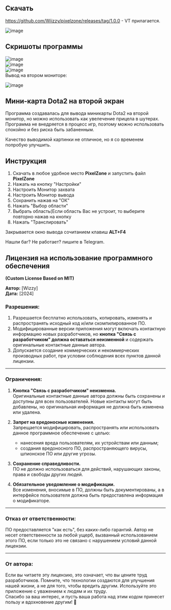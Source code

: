 ## Скачать
https://github.com/Wiizzy/pixelzone/releases/tag/1.0.0 - VT прилагается.

![image](https://github.com/user-attachments/assets/d1ff7254-354a-4c56-8f61-e8b294b0104f)

## Скришоты программы 
![image](https://github.com/user-attachments/assets/17ab1229-a126-43bd-b4bf-0e85df5f0185) <br>
![image](https://github.com/user-attachments/assets/7e460fb0-ab0c-48cb-94e8-9b2004b272b8) <br>
![image](https://github.com/user-attachments/assets/98c15264-4a3d-42dd-8d08-a587e461d487) <br>
Вывод на втором мониторе:<br>

![image](https://github.com/user-attachments/assets/df519b9a-684a-45cc-bacc-9c5915eca2ef)



## Мини-карта Dota2 на второй экран
Программа создавалась для вывода миникарты Dota2 на второй монитор, но можно использовать как увелечение прицела в шутерах.
Программа не внедряется в процесс игр, поэтому можно использовать спокойно и без риска быть забаненным.

Качество выводимой картинки не отличное, но я со временем попробую улучшить.

## Инструкция 
1. Скачать в любое удобное место **PixelZone** и запустить файл  **PixelZone**
2. Нажать на кнопку "Настройки"
3. Настроить Монитор захвата
4. Настроить Монитор вывода
5. Сохранить нажав на "ОК"
6. Нажать "Выбор области"
7. Выбрать область(Если область Вас не устроит, то выберите повторно нажав на кнопку
8. Нажать "Транслировать"

Закрывается окно вывода сочитанием клавиш **ALT+F4**

Нашли баг? Не работает? пишите в Telegram.


## Лицензия на использование программного обеспечения
**(Custom License Based on MIT)**

**Автор:** [Wizzy]  
**Дата:** [2024]  

### Разрешения:
1. Разрешается бесплатно использовать, копировать, изменять и распространять исходный код и/или скомпилированное ПО.
2. Модифицированные версии приложения могут включать контактную информацию новых разработчиков, но **кнопка "Связь с разработчиком" должна оставаться неизменной** и содержать оригинальные контактные данные автора.
3. Допускается создание коммерческих и некоммерческих производных работ, при условии соблюдения всех пунктов данной лицензии.

---

### Ограничения:
1. **Кнопка "Связь с разработчиком" неизменна.**  
   Оригинальные контактные данные автора должны быть сохранены и доступны для всех пользователей. Новые контакты могут быть добавлены, но оригинальная информация не должна быть изменена или удалена.

2. **Запрет на вредоносные изменения.**  
   Запрещается модифицировать, распространять или использовать данное программное обеспечение с целью:
   - нанесения вреда пользователям, их устройствам или данным;
   - создания вредоносного ПО, распространяющего вирусы, шпионское ПО или другие угрозы.

3. **Сохранение справедливости.**  
   ПО не должно использоваться для действий, нарушающих законы, права и свободы других людей.

4. **Обязательное уведомление о модификации.**  
   Все изменения, вносимые в ПО, должны быть документированы, а в интерфейсе пользователя должна быть предоставлена информация о модификаторе.

---

### Отказ от ответственности:
ПО предоставляется "как есть", без каких-либо гарантий. Автор не несет ответственности за любой ущерб, вызванный использованием этого ПО, если только это не связано с нарушением условий данной лицензии.

---

### От автора:
Если вы читаете эту лицензию, это означает, что вы цените труд разработчиков. Помните, что технологии создаются для улучшения нашей жизни, а не для того, чтобы вредить другим. Используйте это приложение с уважением к людям и их труду.  
Спасибо за ваш интерес, и пусть ваша работа над этим кодом принесет пользу и вдохновение другим! 🌟
